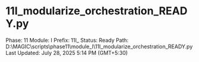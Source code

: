 # 11I_modularize_orchestration_READY.py

Phase: 11
Module: I
Prefix: 11I_
Status: Ready
Path: D:\MAGIC\scripts\phase11\module_I\11I_modularize_orchestration_READY.py
Last Updated: July 28, 2025 5:14 PM (GMT+5:30)